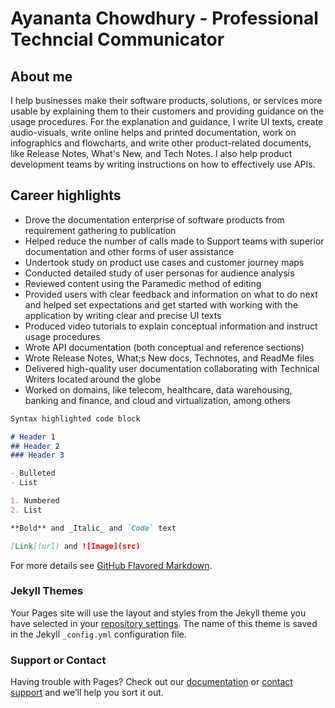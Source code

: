 # Ayananta Chowdhury - Professional Techncial Communicator
## About me
I help businesses make their software products, solutions, or services more usable by explaining them to their customers and providing guidance on the usage procedures. For the explanation and guidance, I write UI texts, create audio-visuals, write online helps and printed documentation, work on infographics and flowcharts, and write other product-related documents, like Release Notes, What's New, and Tech Notes. I also help product development teams by writing instructions on how to effectively use APIs.

## Career highlights
- Drove the documentation enterprise of software products from requirement gathering to publication
- Helped reduce the number of calls made to Support teams with superior documentation and other forms of user assistance
- Undertook study on product use cases and customer journey maps
- Conducted detailed study of user personas for audience analysis
- Reviewed content using the Paramedic method of editing
- Provided users with clear feedback and information on what to do next and helped set expectations and get started with working with the application by writing clear and precise UI texts
- Produced video tutorials to explain conceptual information and instruct usage procedures
- Wrote API documentation (both conceptual and reference sections)
- Wrote Release Notes, What;s New docs, Technotes, and ReadMe files
- Delivered high-quality user documentation collaborating with Technical Writers located around the globe
- Worked on domains, like telecom, healthcare, data warehousing, banking and finance, and cloud and virtualization, among others


```markdown
Syntax highlighted code block

# Header 1
## Header 2
### Header 3

- Bulleted
- List

1. Numbered
2. List

**Bold** and _Italic_ and `Code` text

[Link](url) and ![Image](src)
```

For more details see [GitHub Flavored Markdown](https://guides.github.com/features/mastering-markdown/).

### Jekyll Themes

Your Pages site will use the layout and styles from the Jekyll theme you have selected in your [repository settings](https://github.com/Ayananta/TechnicalCommunicator/settings). The name of this theme is saved in the Jekyll `_config.yml` configuration file.

### Support or Contact

Having trouble with Pages? Check out our [documentation](https://docs.github.com/categories/github-pages-basics/) or [contact support](https://support.github.com/contact) and we’ll help you sort it out.
